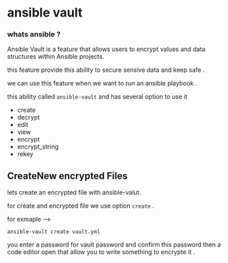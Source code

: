 # ansible vault 

### whats ansible ? 

Ansible Vault is a feature that allows users to encrypt values and data structures within Ansible projects. 

this feature provide this ability to secure sensive data and keep safe  .

we can use this feature when we want to run an ansible playbook .

this ability called `ansible-vault` and has several option to use it 

<ul>
  <li>create</li>
  <li>decrypt</li>
  <li>edit</li>
  <li>view</li>
  <li>encrypt</li>
  <li>encrypt_string</li>
  <li>rekey</li>
</ul>

## CreateNew encrypted Files

lets create an encrypted file with ansible-valut.

for create and encrypted file we use option `create` .

for exmaple --> 

`ansible-vault create vault.yml`

you enter a password for vault password and confirm this password then a code editor open that allow you to write something to encrypte it .

